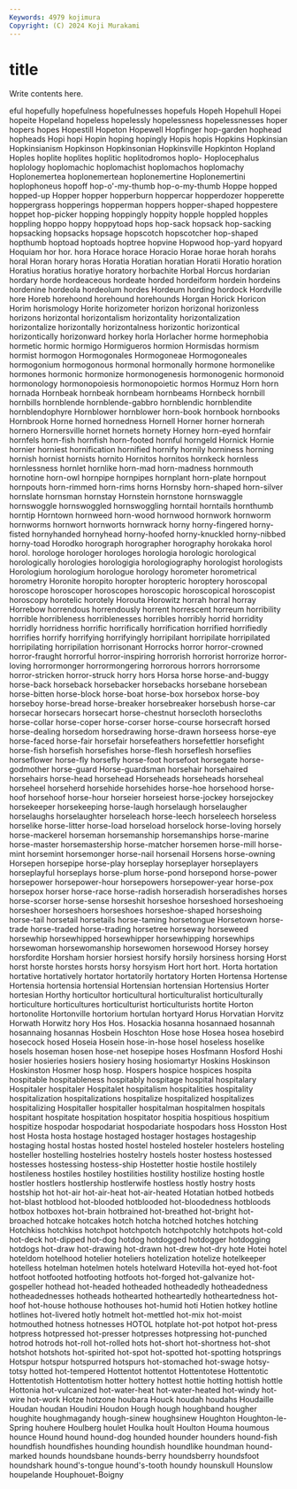 ```yaml
---
Keywords: 4979 kojimura
Copyright: (C) 2024 Koji Murakami
---
```


# title

Write contents here.



eful hopefully hopefulness hopefulnesses hopefuls Hopeh Hopehull Hopei
hopeite Hopeland hopeless hopelessly hopelessness hopelessnesses hoper hopers hopes Hopestill
Hopeton Hopewell Hopfinger hop-garden hophead hopheads Hopi hopi Hopin hoping
hopingly Hopis hopis Hopkins Hopkinsian Hopkinsianism Hopkinson Hopkinsonian Hopkinsville Hopkinton
Hopland Hoples hoplite hoplites hoplitic hoplitodromos hoplo- Hoplocephalus hoplology hoplomachic
hoplomachist hoplomachos hoplomachy Hoplonemertea hoplonemertean hoplonemertine Hoplonemertini hoplophoneus hopoff hop-o'-my-thumb
hop-o-my-thumb Hoppe hopped hopped-up Hopper hopper hopperburn hoppercar hopperdozer hopperette
hoppergrass hopperings hopperman hoppers hopper-shaped hoppestere hoppet hop-picker hopping hoppingly
hoppity hopple hoppled hopples hoppling hoppo hoppy hoppytoad hops hop-sack
hopsack hop-sacking hopsacking hopsacks hopsage hopscotch hopscotcher hop-shaped hopthumb hoptoad
hoptoads hoptree hopvine Hopwood hop-yard hopyard Hoquiam hor hor. hora
Horace horace Horacio Horae horae horah horahs horal Horan horary
horas Horatia Horatian horatian Horatii Horatio horation Horatius horatius horatiye
horatory horbachite Horbal Horcus hordarian hordary horde hordeaceous hordeate horded
hordeiform hordein hordeins hordenine hordeola hordeolum hordes Hordeum hording hordock
Hordville hore Horeb horehoond horehound horehounds Horgan Horick Horicon Horim
horismology Horite horizometer horizon horizonal horizonless horizons horizontal horizontalism horizontality
horizontalization horizontalize horizontally horizontalness horizontic horizontical horizontically horizonward horkey horla
Horlacher horme hormephobia hormetic hormic hormigo Hormigueros hormion Hormisdas hormism
hormist hormogon Hormogonales Hormogoneae Hormogoneales hormogonium hormogonous hormonal hormonally hormone
hormonelike hormones hormonic hormonize hormonogenesis hormonogenic hormonoid hormonology hormonopoiesis hormonopoietic
hormos Hormuz Horn horn hornada Hornbeak hornbeak hornbeam hornbeams Hornbeck
hornbill hornbills hornblende hornblende-gabbro hornblendic hornblendite hornblendophyre Hornblower hornblower horn-book
hornbook hornbooks Hornbrook Horne horned hornedness Hornell Horner horner hornerah
hornero Hornersville hornet hornets hornety Horney horn-eyed hornfair hornfels horn-fish
hornfish horn-footed hornful horngeld Hornick Hornie hornier horniest hornification hornified
hornify hornily horniness horning hornish hornist hornists hornito Hornitos hornitos
hornkeck hornless hornlessness hornlet hornlike horn-mad horn-madness hornmouth hornotine horn-owl
hornpipe hornpipes hornplant horn-plate hornpout hornpouts horn-rimmed horn-rims horns Hornsby
horn-shaped horn-silver hornslate hornsman hornstay Hornstein hornstone hornswaggle hornswoggle hornswoggled
hornswoggling horntail horntails hornthumb horntip Horntown hornweed horn-wood hornwood hornwork
hornworm hornworms hornwort hornworts hornwrack horny horny-fingered horny-fisted hornyhanded hornyhead
horny-hoofed horny-knuckled horny-nibbed horny-toad Horodko horograph horographer horography horokaka horol
horol. horologe horologer horologes horologia horologic horological horologically horologies horologigia
horologiography horologist horologists Horologium horologium horologue horology horometer horometrical horometry
Horonite horopito horopter horopteric horoptery horoscopal horoscope horoscoper horoscopes horoscopic
horoscopical horoscopist horoscopy horotelic horotely Horouta Horowitz horrah horral horray
Horrebow horrendous horrendously horrent horrescent horreum horribility horrible horribleness horriblenesses
horribles horribly horrid horridity horridly horridness horrific horrifically horrification horrified
horrifiedly horrifies horrify horrifying horrifyingly horripilant horripilate horripilated horripilating horripilation
horrisonant Horrocks horror horror-crowned horror-fraught horrorful horror-inspiring horrorish horrorist horrorize
horror-loving horrormonger horrormongering horrorous horrors horrorsome horror-stricken horror-struck horry hors
Horsa horse horse-and-buggy horse-back horseback horsebacker horsebacks horsebane horsebean horse-bitten
horse-block horse-boat horse-box horsebox horse-boy horseboy horse-bread horse-breaker horsebreaker horsebush
horse-car horsecar horsecars horsecart horse-chestnut horsecloth horsecloths horse-collar horse-coper horse-corser
horse-course horsecraft horsed horse-dealing horsedom horsedrawing horse-drawn horseess horse-eye horse-faced
horse-fair horsefair horsefeathers horsefettler horsefight horse-fish horsefish horsefishes horse-flesh horseflesh
horseflies horseflower horse-fly horsefly horse-foot horsefoot horsegate horse-godmother horse-guard Horse-guardsman
horsehair horsehaired horsehairs horse-head horsehead Horseheads horseheads horseheal horseheel horseherd
horsehide horsehides horse-hoe horsehood horse-hoof horsehoof horse-hour horseier horseiest horse-jockey
horsejockey horsekeeper horsekeeping horse-laugh horselaugh horselaugher horselaughs horselaughter horseleach horse-leech
horseleech horseless horselike horse-litter horse-load horseload horselock horse-loving horsely horse-mackerel
horseman horsemanship horsemanships horse-marine horse-master horsemastership horse-matcher horsemen horse-mill horse-mint
horsemint horsemonger horse-nail horsenail Horsens horse-owning Horsepen horsepipe horse-play horseplay
horseplayer horseplayers horseplayful horseplays horse-plum horse-pond horsepond horse-power horsepower horsepower-hour
horsepowers horsepower-year horse-pox horsepox horser horse-race horse-radish horseradish horseradishes horses
horse-scorser horse-sense horseshit horseshoe horseshoed horseshoeing horseshoer horseshoers horseshoes horseshoe-shaped
horseshoing horse-tail horsetail horsetails horse-taming horsetongue Horsetown horse-trade horse-traded horse-trading
horsetree horseway horseweed horsewhip horsewhipped horsewhipper horsewhipping horsewhips horsewoman horsewomanship
horsewomen horsewood Horsey horsey horsfordite Horsham horsier horsiest horsify horsily
horsiness horsing Horst horst horste horstes horsts horsy horsyism Hort
hort hort. Horta hortation hortative hortatively hortator hortatorily hortatory Horten
Hortensa Hortense Hortensia hortensia hortensial Hortensian hortensian Hortensius Horter hortesian
Horthy horticultor horticultural horticulturalist horticulturally horticulture horticultures horticulturist horticulturists hortite
Horton hortonolite Hortonville hortorium hortulan hortyard Horus Horvatian Horvitz Horwath
Horwitz hory Hos Hos. Hosackia hosanna hosannaed hosannah hosannaing hosannas
Hosbein Hoschton Hose hose Hosea hosea hosebird hosecock hosed Hoseia
Hosein hose-in-hose hosel hoseless hoselike hosels hoseman hosen hose-net hosepipe
hoses Hosfmann Hosford Hoshi hosier hosieries hosiers hosiery hosing hosiomartyr
Hoskins Hoskinson Hoskinston Hosmer hosp hosp. Hospers hospice hospices hospita
hospitable hospitableness hospitably hospitage hospital hospitalary Hospitaler hospitaler Hospitalet hospitalism
hospitalities hospitality hospitalization hospitalizations hospitalize hospitalized hospitalizes hospitalizing Hospitaller hospitaller
hospitalman hospitalmen hospitals hospitant hospitate hospitation hospitator hospitia hospitious hospitium
hospitize hospodar hospodariat hospodariate hospodars hoss Hosston Host host Hosta
hosta hostage hostaged hostager hostages hostageship hostaging hostal hostas hosted
hostel hosteled hosteler hostelers hosteling hosteller hostelling hostelries hostelry hostels
hoster hostess hostessed hostesses hostessing hostess-ship Hostetter hostie hostile hostilely
hostileness hostiles hostiley hostilities hostility hostilize hosting hostle hostler hostlers
hostlership hostlerwife hostless hostly hostry hosts hostship hot hot-air hot-air-heat
hot-air-heated Hotatian hotbed hotbeds hot-blast hotblood hot-blooded hotblooded hot-bloodedness hotbloods
hotbox hotboxes hot-brain hotbrained hot-breathed hot-bright hot-broached hotcake hotcakes hotch
hotcha hotched hotches hotching Hotchkiss hotchkiss hotchpot hotchpotch hotchpotchly hotchpots
hot-cold hot-deck hot-dipped hot-dog hotdog hotdogged hotdogger hotdogging hotdogs hot-draw
hot-drawing hot-drawn hot-drew hot-dry hote Hotei hotel hoteldom hotelhood hotelier
hoteliers hotelization hotelize hotelkeeper hotelless hotelman hotelmen hotels hotelward Hotevilla
hot-eyed hot-foot hotfoot hotfooted hotfooting hotfoots hot-forged hot-galvanize hot-gospeller hothead
hot-headed hotheaded hotheadedly hotheadedness hotheadednesses hotheads hothearted hotheartedly hotheartedness hot-hoof
hot-house hothouse hothouses hot-humid hoti Hotien hotkey hotline hotlines hot-livered
hotly hotmelt hot-mettled hot-mix hot-moist hotmouthed hotness hotnesses HOTOL hotplate
hot-pot hotpot hot-press hotpress hotpressed hot-presser hotpresses hotpressing hot-punched hotrod
hotrods hot-roll hot-rolled hots hot-short hot-shortness hot-shot hotshot hotshots hot-spirited
hot-spot hot-spotted hot-spotting hotsprings Hotspur hotspur hotspurred hotspurs hot-stomached hot-swage
hotsy-totsy hotted hot-tempered Hottentot hottentot Hottentotese Hottentotic Hottentotish Hottentotism hotter
hottery hottest hottie hotting hottish hottle Hottonia hot-vulcanized hot-water-heat hot-water-heated
hot-windy hot-wire hot-work Hotze hotzone houbara Houck houdah houdahs Houdaille
Houdan houdan Houdini Houdon Hough hough houghband hougher houghite houghmagandy
hough-sinew houghsinew Houghton Houghton-le-Spring houhere Houlberg houlet Houlka hoult Houlton
Houma houmous hounce Hound hound hound-dog hounded hounder hounders hound-fish
houndfish houndfishes hounding houndish houndlike houndman hound-marked hounds houndsbane hounds-berry
houndsberry houndsfoot houndshark hound's-tongue hound's-tooth houndy hounskull Hounslow houpelande Houphouet-Boigny

